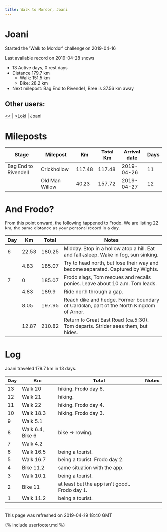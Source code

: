 ```yaml
---
title: Walk to Mordor, Joani
---
```


# Joani

Started the 'Walk to Mordor' challenge on 2019-04-16

Last available record on 2019-04-28 shows
* 13 Active days, 0 rest days
* Distance 179.7 km
  * Walk: 151.5 km
  * Bike: 28.2 km
* Next milepost: Bag End to Rivendell, Bree is 37.56 km away

## Other users:

[\<\<](PeterPan.md) \| [\<Loki](Loki.md) \| Joani

# Mileposts

| Stage | Milepost | Km | Total Km | Arrival date | Days |
|---|---|---|---|---|---|
| Bag End to Rivendell | Crickhollow | 117.48 | 117.48 | 2019-04-26 | 11 |
|  | Old Man Willow | 40.23 | 157.72 | 2019-04-27 | 12 |

# And Frodo?
From this point onward, the following happened to Frodo.
We are listing 22 km, the same distance as your personal record in a day.

| Day | Km | Total | Notes |
| --- | --- | --- | --- |
| 6 | 22.53 | 180.25 | Midday. Stop in a hollow atop a hill. Eat and fall asleep. Wake in fog, sun sinking. |
|   | 4.83 | 185.07 | Try to head north, but lose their way and become separated. Captured by Wights. |
| 7 | 0 | 185.07 | Frodo sings, Tom rescues and recalls ponies. Leave about 10 a.m. Tom leads. |
|   | 4.83 | 189.9 | Ride north through a gap. |
|   | 8.05 | 197.95 | Reach dike and hedge. Former boundary of Cardolan, part of the North Kingdom of Arnor. |
|   | 12.87 | 210.82 | Return to Great East Road (ca.5:30). Tom departs. Strider sees them, but hides. |


# Log

Joani traveled 179.7 km in 13 days.

| Day | Km | Total | Notes |
| --- | --- | --- | --- |
 | 13 | Walk 20 | hiking. Frodo day 6. |
 | 12 | Walk 21 | hiking.  |
 | 11 | Walk 22 | hiking. Frodo day 4. |
 | 10 | Walk 18.3 | hiking. Frodo day 3. |
 | 9 | Walk 5.1 |  |
 | 8 | Walk 6.4, Bike 6 | bike -> rowing.  |
 | 7 | Walk 4.2 |  |
 | 6 | Walk 16.5 | being a tourist.  |
 | 5 | Walk 16.7 | being a tourist. Frodo day 2. |
 | 4 | Bike 11.2 | same situation with the app.  |
 | 3 | Walk 10.1 | being a tourist.  |
 | 2 | Bike 11 | at least but the app isn't good.. Frodo day 1. |
 | 1 | Walk 11.2 | being a tourist.  |

---
This page was refreshed on 2019-04-29 18:40 GMT

{% include userfooter.md %}
